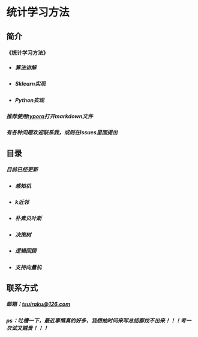 # 统计学习方法

## 简介
#### 《统计学习方法》

- ##### 算法讲解

- ##### Sklearn实现

- ##### Python实现



##### 推荐使用[typora](https://www.typora.io/)打开*markdown*文件

##### 有各种问题欢迎联系我，或则在Issues里面提出

## 目录

##### 目前已经更新

- ##### 感知机

- ##### k近邻

- ##### 朴素贝叶斯

- ##### 决策树

- ##### 逻辑回顾

- ##### 支持向量机

## 联系方式

##### 邮箱：tsuiraku@126.com
##### ps：吐槽一下，最近事情真的好多，我想抽时间来写总结都找不出来！！！考一次试又贼贵！！！

